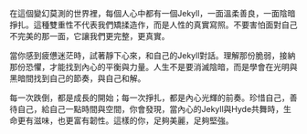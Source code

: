 在這個變幻莫測的世界裡，每個人心中都有一個Jekyll，一面溫柔善良，一面陰暗掙扎。這種雙重性不代表我們矯揉造作，而是人性的真實寫照。不要害怕面對自己不完美的那一面，它讓我們更完整，更真實。

當你感到疲憊迷茫時，試著靜下心來，和自己的Jekyll對話。理解那份脆弱，接納那份恐懼，才能找到內心的平衡與力量。人生不是要消滅陰暗，而是學會在光明與黑暗間找到自己的節奏，與自己和解。

每一次跌倒，都是成長的開始；每一次掙扎，都是內心光輝的前奏。珍惜自己，善待自己，給自己一點時間與空間，你會發現，當內心的Jekyll與Hyde共舞時，生命更有滋味，也更富有韌性。這樣的你，足夠美麗，足夠堅強。